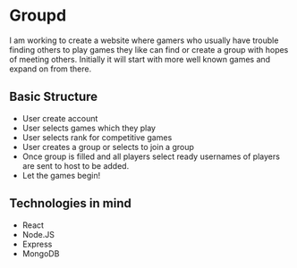 # Groupd
I am working to create a website where gamers who usually have trouble finding others to play games they like can find or create a group with hopes of meeting others. 
Initially it will start with more well known games and expand on from there. 

## Basic Structure

- User create account
- User selects games which they play
- User selects rank for competitive games
- User creates a group or selects to join a group
- Once group is filled and all players select ready usernames of players are sent to host to be added. 
- Let the games begin! 


## Technologies in mind
- React
- Node.JS
- Express
- MongoDB




